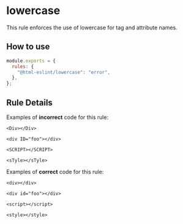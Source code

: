 # lowercase

This rule enforces the use of lowercase for tag and attribute names.

## How to use

```js,.eslintrc.js
module.exports = {
  rules: {
    "@html-eslint/lowercase": "error",
  },
};
```

## Rule Details

Examples of **incorrect** code for this rule:

<!-- prettier-ignore -->
```html,incorrect
<Div></Div>
```

<!-- prettier-ignore -->
```html,incorrect
<div ID="foo"></div>
```

<!-- prettier-ignore -->
```html,incorrect
<SCRIPT></SCRIPT>
```

<!-- prettier-ignore -->
```html,incorrect
<sTyle></sTyle>
```

Examples of **correct** code for this rule:

```html,correct
<div></div>
```

```html,correct
<div id="foo"></div>
```

```html,correct
<script></script>
```

```html,correct
<style></style>
```
